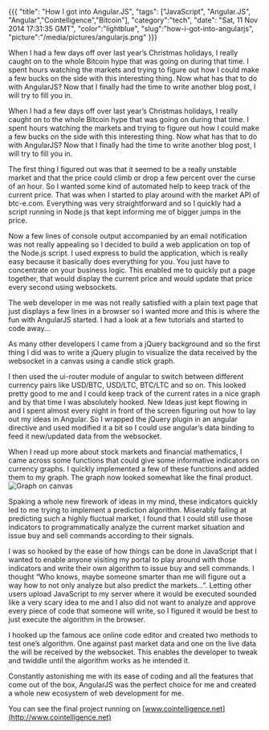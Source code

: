 {{{
  "title": "How I got into Angular.JS",
  "tags": ["JavaScript", "Angular.JS", "Angular","Cointelligence","Bitcoin"],
  "category":"tech",
  "date": "Sat, 11 Nov 2014 17:31:35 GMT",
  "color":"lightblue",
  "slug":"how-i-got-into-angularjs",
  "picture":"/media/pictures/angularjs.png"
}}}

When I had a few days off over last year’s Christmas holidays, I really
caught on to the whole Bitcoin hype that was going on during that time.
I spent hours watching the markets and trying to figure out how I could
make a few bucks on the side with this interesting thing. Now what has
that to do with AngularJS? Now that I finally had the time to write
another blog post, I will try to fill you in.
<!--more-->
When I had a few days off over last year’s Christmas holidays, I really
caught on to the whole Bitcoin hype that was going on during that time.
I spent hours watching the markets and trying to figure out how I could
make a few bucks on the side with this interesting thing. Now what has
that to do with AngularJS? Now that I finally had the time to write
another blog post, I will try to fill you in.

The first thing I figured out was that it seemed to be a really unstable
market and that the price could climb or drop a few percent over the
curse of an hour. So I wanted some kind of automated help to keep track
of the current price. That was when I started to play around with the
market API of btc-e.com. Everything was very straightforward and so I
quickly had a script running in Node.js that kept informing me of bigger
jumps in the price.

Now a few lines of console output accompanied by an email notification
was not really appealing so I decided to build a web application on top
of the Node.js script. I used express to build the application, which is
really easy because it basically does everything for you. You just have
to concentrate on your business logic. This enabled me to quickly put a
page together, that would display the current price and would update
that price every second using websockets.

The web developer in me was not really satisfied with a plain text page
that just displays a few lines in a browser so I wanted more and this is
where the fun with AngularJS started. I had a look at a few tutorials
and started to code away…

As many other developers I came from a jQuery background and so the
first thing I did was to write a jQuery plugin to visualize the data
received by the websocket in a canvas using a candle stick graph.

I then used the ui-router module of angular to switch between different
currency pairs like USD/BTC, USD/LTC, BTC/LTC and so on. This looked
pretty good to me and I could keep track of the current rates in a nice
graph and by that time I was absolutely hooked. New Ideas just kept
flowing in and I spent almost every night in front of the screen
figuring out how to lay out my ideas in Angular. So I wrapped the jQuery
plugin in an angular directive and used modified it a bit so I could use
angular’s data binding to feed it new/updated data from the
websocket.

When I read up more about stock markets and financial mathematics, I
came across some functions that could give some informative indicators
on currency graphs. I quickly implemented a few of these functions and
added them to my graph. The graph now looked somewhat like the final
product. ![Graph on canvas](/media/pictures/coingraph.png)

Spaking a whole new firework of ideas in my mind, these indicators
quickly led to me trying to implement a prediction algorithm. Miserably
failing at predicting such a highly fluctual market, I found that I
could still use those indicators to programmatically analyze the current
market situation and issue buy and sell commands according to their
signals.

I was so hooked by the ease of how things can be done in JavaScript that
I wanted to enable anyone visiting my portal to play around with those
indicators and write their own algorithm to issue buy and sell commands.
I thought “Who knows, maybe someone smarter than me will figure out a
way how to not only analyze but also predict the markets…”. Letting
other users upload JavaScript to my server where it would be executed
sounded like a very scary idea to me and I also did not want to analyze
and approve every piece of code that someone will write, so I figured it
would be best to just execute the algorithm in the browser.

I hooked up the famous ace online code editor and created two methods to
test one’s algorithm. One against past market data and one on the live
data the will be received by the websocket. This enables the developer
to tweak and twiddle until the algorithm works as he intended it.

Constantly astonishing me with its ease of coding and all the features
that come out of the box, AngularJS was the perfect choice for me and
created a whole new ecosystem of web development for me.

You can see the final project running on [www.cointelligence.net](http://www.cointelligence.net)
